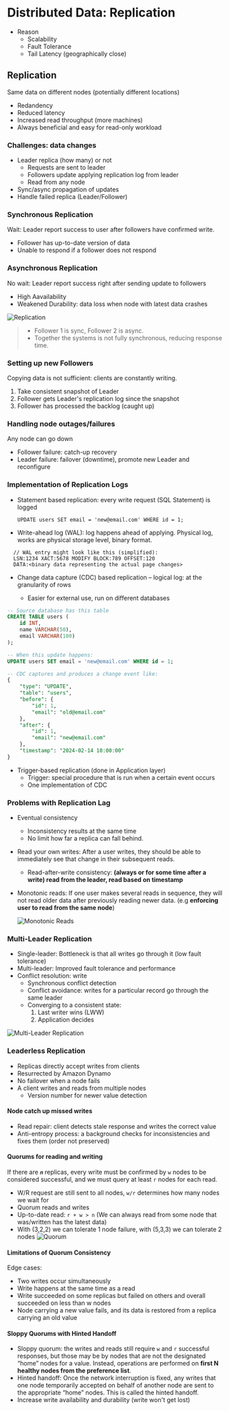 # Distributed Data: Replication

- Reason
  - Scalability
  - Fault Tolerance
  - Tail Latency (geographically close)

## Replication

Same data on different nodes (potentially different locations)

- Redandency
- Reduced latency
- Increased read throughput (more machines)
- Always beneficial and easy for read-only workload

### Challenges: data changes

- Leader replica (how many) or not
  - Requests are sent to leader
  - Followers update applying replication log from leader
  - Read from any node
- Sync/async propagation of updates
- Handle failed replica (Leader/Follower)

### Synchronous Replication

Wait: Leader report success to user after followers have confirmed write.

- Follower has up-to-date version of data
- Unable to respond if a follower does not respond

### Asynchronous Replication

No wait: Leader report success right after sending update to followers

- High Aavailability
- Weakened Durability: data loss when node with latest data crashes

![Replication](assets/replication.png)

> - Follower 1 is sync, Follower 2 is async.
> - Together the systems is not fully synchronous, reducing response time.

### Setting up new Followers

Copying data is not sufficient: clients are constantly writing.

1. Take consistent snapshot of Leader
2. Follower gets Leader's replication log since the snapshot
3. Follower has processed the backlog (caught up)

### Handling node outages/failures

Any node can go down

- Follower failure: catch-up recovery
- Leader failure: failover (downtime), promote new Leader and reconfigure

### Implementation of Replication Logs

- Statement based replication: every write request (SQL Statement) is logged

  `UPDATE users SET email = 'new@email.com' WHERE id = 1;`

- Write-ahead log (WAL): log happens ahead of applying. Physical log, works are physical storage level, binary format.

```shell
  // WAL entry might look like this (simplified):
  LSN:1234 XACT:5678 MODIFY BLOCK:789 OFFSET:120
  DATA:<binary data representing the actual page changes>
```

- Change data capture (CDC) based replication – logical log: at the granularity of rows

  - Easier for external use, run on different databases

```sql
-- Source database has this table
CREATE TABLE users (
    id INT,
    name VARCHAR(50),
    email VARCHAR(100)
);

-- When this update happens:
UPDATE users SET email = 'new@email.com' WHERE id = 1;

-- CDC captures and produces a change event like:
{
    "type": "UPDATE",
    "table": "users",
    "before": {
        "id": 1,
        "email": "old@email.com"
    },
    "after": {
        "id": 1,
        "email": "new@email.com"
    },
    "timestamp": "2024-02-14 10:00:00"
}
```

- Trigger-based replication (done in Application layer)
  - Trigger: special procedure that is run when a certain event occurs
  - One implementation of CDC

### Problems with Replication Lag

- Eventual consistency

  - Inconsistency results at the same time
  - No limit how far a replica can fall behind.

- Read your own writes: After a user writes, they should be able to immediately see that change in their subsequent reads.
  - Read-after-write consistency: **(always or for some time after a write) read from the leader, read based on timestamp**
- Monotonic reads: If one user makes several reads in sequence,
  they will not read older data after previously
  reading newer data. (e.g **enforcing user to read from the same node**)

  ![Monotonic Reads](assets/monotonic-reads.png)

### Multi-Leader Replication

- Single-leader: Bottleneck is that all writes go through it (low fault tolerance)
- Multi-leader: Improved fault tolerance and performance
- Conflict resolution: write
  - Synchronous conflict detection
  - Conflict avoidance: writes for a particular record go through the same leader
  - Converging to a consistent state:
    1. Last writer wins (LWW)
    2. Application decides

![Multi-Leader Replication](assets/multi-leader.png)

### Leaderless Replication

- Replicas directly accept writes from clients
- Resurrected by Amazon Dynamo
- No failover when a node fails
- A client writes and reads from multiple nodes
  - Version number for newer value detection

#### Node catch up missed writes

- Read repair: client detects stale response and writes the correct value
- Anti-entropy process: a background checks for inconsistencies and fixes them (order not preserved)

#### Quorums for reading and writing

If there are `𝒏` replicas, every write must be confirmed by `w` nodes to be considered successful, and we must query at least `r` nodes for each read.

- W/R request are still sent to all nodes, `w/r` determines how many nodes we wait for
- Quorum reads and writes
- Up-to-date read: `r + w > n` (We can always read from some node that was/written has the latest data)
- With (3,2,2) we can tolerate 1 node failure, with (5,3,3) we can tolerate 2 nodes
  ![Quorum](assets/quorum.png)

#### Limitations of Quorum Consistency

Edge cases:

- Two writes occur simultaneously
- Write happens at the same time as a read
- Write succeeded on some replicas but failed on others and overall succeeded on less than w nodes
- Node carrying a new value fails, and its data is restored from a replica carrying an old value

#### Sloppy Quorums with Hinted Handoff

- Sloppy quorum: the writes and reads still require `w` and `r` successful responses, but those may be by nodes that are not the designated “home” nodes for a value. Instead, operations are performed on **first N healthy nodes from the preference list**.
- Hinted handoff: Once the network interruption is fixed, any writes that one node temporarily accepted on behalf of another node are sent to the appropriate “home” nodes. This is called the hinted handoff.
- Increase write availability and durability (write won't get lost)
